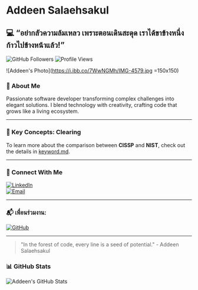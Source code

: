# Addeen Salaehsakul 

## 💻 “อย่ากลัวความล้มเหลว เพราะตอนเดินสะดุด เราได้ขาข้างหนึ่งก้าวไปข้างหน้าแล้ว!”

![GitHub Followers](https://img.shields.io/github/followers/addeen?style=social)
![Profile Views](https://komarev.com/ghpvc/?username=addeen&color=green)

![Addeen's Photo](https://i.ibb.co/7WwNGMh/IMG-4579.jpg =150x150)

### 🌿 About Me
Passionate software developer transforming complex challenges into elegant solutions. I blend technology with creativity, crafting code that grows like a living ecosystem.

---

### 🔑 Key Concepts: **Clearing**
To learn more about the comparison between **CISSP** and **NIST**, check out the details in [keyword.md](keyword.md).

---

### 🌱 Connect With Me  
[![LinkedIn](https://img.shields.io/badge/LinkedIn-Connect-blue?style=for-the-badge&logo=linkedin)](https://linkedin.com/in/addeen)  
[![Email](https://img.shields.io/badge/Email-Contact-red?style=for-the-badge&logo=gmail)](mailto:addeen.salaehsakul@gmail.com)

---

### 📬 เพื่อนร่วมงาน:  
[![GitHub](https://img.shields.io/badge/GitHub-IsNName-green?style=for-the-badge&logo=github)](https://github.com/IsNName)

---

> "In the forest of code, every line is a seed of potential." - Addeen Salaehsakul

### 📊 GitHub Stats  
![Addeen's GitHub Stats](https://github-readme-stats.vercel.app/api?username=addeen&show_icons=true&theme=radical)
